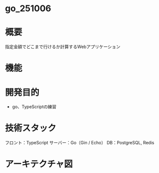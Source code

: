 # go_251006

# 概要
指定金額でどこまで行けるか計算するWebアプリケーション

# 機能

# 開発目的
* go、TypeScriptの練習

# 技術スタック
フロント：TypeScript
サーバー：Go（Gin / Echo）
DB：PostgreSQL, Redis

# アーキテクチャ図
